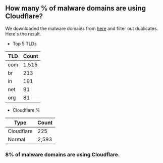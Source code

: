 ## How many % of malware domains are using Cloudflare?


We downloaded the malware domains from [here](https://urlhaus.abuse.ch) and filter out duplicates.
Here's the result.


[//]: # (start replacement)


- Top 5 TLDs

| TLD | Count |
| --- | --- |
| com | 1,515 |
| br | 213 |
| in | 191 |
| net | 91 |
| org | 81 |


- Cloudflare %

| Type | Count |
| --- | --- |
| Cloudflare | 225 |
| Normal | 2,593 |


### 8% of malware domains are using Cloudflare.